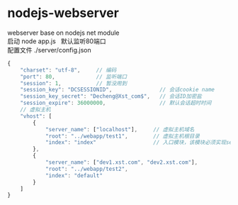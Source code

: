 # nodejs-webserver
webserver base on nodejs net module<br>
启动 node app.js   默认监听80端口<br>
配置文件 ./server/config.json<br>
```javascript
{
    "charset": "utf-8",     // 编码
    "port": 80,             // 监听端口
    "session": 1,			// 暂没用到
    "session_key": "DCSESSIONID",   			// 会话cookie name
    "session_key_secret": "Decheng@Xst_com$",   // 会话ID加密盐
    "session_expire": 36000000,                 // 默认会话超时时间
    // 虚拟主机
    "vhost": [
        {
            "server_name": ["localhost"],     // 虚拟主机域名
            "root": "../webapp/test1",        // 虚拟主机根目录
            "index": "index"                  // 入口模块，该模块必须实现service 方法处理客户端请求
        },
        {
            "server_name": ["dev1.xst.com", "dev2.xst.com"],
            "root": "../webapp/test2",
            "index": "default"
        }
    ]
}
```
